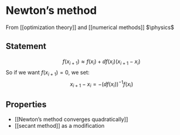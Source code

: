 # Newton’s method
From [[optimization theory]] and [[numerical methods]]
$\physics$
## Statement
$$f(x_{i+1}) \approx f(x_{i}) + \dd f(x_{i})(x_{i+1} - x_{i})$$
So if we want $f(x_{i+1}) = 0$, we set:
$$x_{i+1} - x_{i} = -(\dd f(x_{i}))^{-1} f(x_{i})$$

## Properties
- [[Newton’s method converges quadratically]]
- [[secant method]] as a modification
